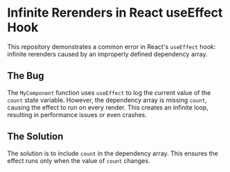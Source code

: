 # Infinite Rerenders in React useEffect Hook

This repository demonstrates a common error in React's `useEffect` hook: infinite rerenders caused by an improperly defined dependency array.

## The Bug
The `MyComponent` function uses `useEffect` to log the current value of the `count` state variable. However, the dependency array is missing `count`, causing the effect to run on every render. This creates an infinite loop, resulting in performance issues or even crashes.

## The Solution
The solution is to include `count` in the dependency array.  This ensures the effect runs only when the value of `count` changes.